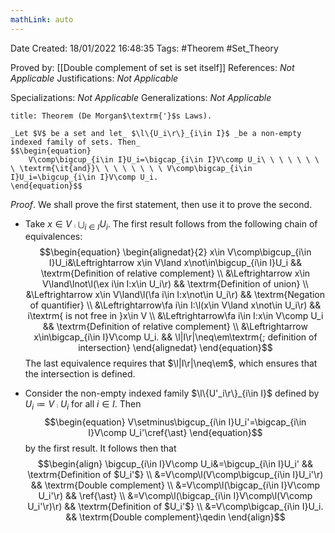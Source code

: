 ```yaml
---
mathLink: auto
---
```


<div class="topSpace"></div>

Date Created: 18/01/2022 16:48:35
Tags: #Theorem #Set_Theory

Proved by: [[Double complement of set is set itself]]
References: _Not Applicable_
Justifications: _Not Applicable_

Specializations: _Not Applicable_
Generalizations: _Not Applicable_

``` ad-Theorem
title: Theorem (De Morgan$\textrm{'}$s Laws).

_Let $V$ be a set and let_ $\l\{U_i\r\}_{i\in I}$ _be a non-empty indexed family of sets. Then_
$$\begin{equation}
    V\comp\bigcup_{i\in I}U_i=\bigcap_{i\in I}V\comp U_i\ \ \ \ \ \ \ \ \textrm{\it{and}}\ \ \ \ \ \ \ \ V\comp\bigcap_{i\in I}U_i=\bigcup_{i\in I}V\comp U_i.
\end{equation}$$

```

_Proof_. We shall prove the first statement, then use it to prove the second.
* Take $x\in V\comp\bigcup_{i\in I}U_i$. The first result follows from the following chain of equivalences:
$$\begin{equation}
    \begin{alignedat}{2}
        x\in V\comp\bigcup_{i\in I}U_i&\Leftrightarrow x\in V\land x\not\in\bigcup_{i\in I}U_i && \textrm{Definition of relative complement} \\
        &\Leftrightarrow x\in V\land\lnot\l(\ex i\in I:x\in U_i\r) && \textrm{Definition of union} \\
        &\Leftrightarrow x\in V\land\l(\fa i\in I:x\not\in U_i\r) && \textrm{Negation of quantifier} \\
        &\Leftrightarrow\fa i\in I:\l(x\in V\land x\not\in U_i\r) && i\textrm{ is not free in }x\in V \\
        &\Leftrightarrow\fa i\in I:x\in V\comp U_i && \textrm{Definition of relative complement} \\
        &\Leftrightarrow x\in\bigcap_{i\in I}V\comp U_i. && \l|I\r|\neq\em\textrm{; definition of intersection}
    \end{alignedat}
\end{equation}$$
The last equivalence requires that $\l|I\r|\neq\em$, which ensures that the intersection is defined.

* Consider the non-empty indexed family $\l\{U'_i\r\}_{i\in I}$ defined by $U_i\coloneqq V\comp U_i$ for all $i\in I$. Then
$$\begin{equation}
    V\setminus\bigcup_{i\in I}U_i'=\bigcap_{i\in I}V\comp U_i'\cref{\ast}
\end{equation}$$
by the first result. It follows then that
$$\begin{align}
    \bigcup_{i\in I}V\comp U_i&=\bigcup_{i\in I}U_i' && \textrm{Definition of $U_i'$} \\
    &=V\comp\l(V\comp\bigcup_{i\in I}U_i'\r) && \textrm{Double complement} \\
    &=V\comp\l(\bigcap_{i\in I}V\comp U_i'\r) && \ref{\ast} \\
    &=V\comp\l(\bigcap_{i\in I}V\comp\l(V\comp U_i'\r)\r) && \textrm{Definition of $U_i'$} \\
    &=V\comp\bigcap_{i\in I}U_i. && \textrm{Double complement}\qedin
\end{align}$$
